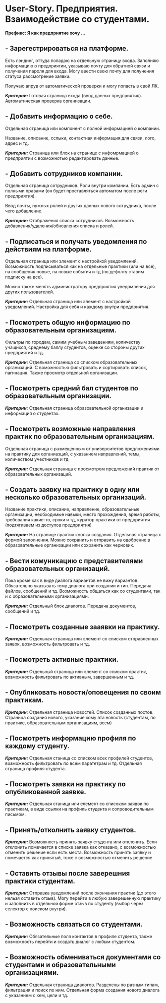 # User-Story. Предприятия. Взаимодействие со студентами.

**Префикс: Я как предприятие хочу ...**

## - Зарегестрироваться на платформе.

Есть лэндинг, оттуда попадаю на отдельную страницу входа. Заполняю информацию о предприятии, указываю почту для обратной связи и получения пароля для входа. Могу ввести свою почту для получения статуса рассмотрение заявки.

Получаю апрув от автоматической проверки и могу попасть в свой ЛК.

***Критерии:*** Готовая страница входа (ввод данных предприятия). Автоматическая проверка организации.

## - Добавить информацию о себе.

Отдельная страница или компонент с полной информацией о компании.

Название, описание, сслыки, контактная информация для связи, лого, адрес и тд. 

***Критерии:*** Страница или блок на странице с инфомрмацией о предприятии с возможнотью редактировать данные.

## - Добавить сотрудников компании.

Отдельная страница сотрудников. Роли внутри компании. Есть админ с полными правами (он будет проставляться автоматом после реги предприятия).

Ввод почты, нужных ролей и других данных нового сотрудника, после чего добавление.

***Критерии:*** Отображения списка сотрудников. Возможность добавления/удаления/обновления списка и ролей.

## - Подписаться и получать уведомления по действиям на платформе.

Отдельная страница или элемент с настройкой уведомлений. Возможность подписываться как на отдельные практики (или на все), на сообщения новые, на новые события и тд (по дефолту ставим подписку на все).

Можно также менять администратору предприятия уведомления для других пользователей.

***Критерии:*** Отдельная страница или элемент с настройкой уведомлений. Настройка для себя и каждому внутри предприятия.

## - Посмотреть общую информацию по образовательным организациям.

Фильтры по городам, самим учебным заведениям, количеству учащихся, среднему баллу студентов, оценке со стороны других предприятий и тд.

***Критерии:*** Отдельная страница со списком образовательных организаций. С воможностью фильтровать и сортировать список, пагинация. Также просмотр отдельной организации.

## - Посмотреть средний бал студентов по образовательным организации.

***Критерии:*** Отдельная страница образовательной организации и информация о студентах. 

## - Посмотреть возможные направления практик по образовательным организациям.

Отдельная страница с размещенным от университетов предложениями на практику для органиазций, с указанием направлений, темы, количеством учестников и тд

***Критерии:*** Отдельная страница с просмотром предложений практик от образовательных организаций.

## - Создать заявку на практику в одну или несколько образовательных организаций.

Название практики, описание, направление, образовательные организации, необходимые навыки, место прохождения, время работы, требования какие-то, сроки и тд, куратор практики от предприятия (подтягиваем из доступов предприятия)

***Критерии:*** На странице практик кнопка создания. Отдельная страница с формой заполнения. Можно сохранить и отправить на одобрение в образовательные организации или сохранить как черновик.

## - Вести комуникацию с представителями образовательных организаций.

Пока кроме как в виде диалога вариантов не вижу вариантов. Обязательно указывать тему диалога при создании и тип. Передача файлов, сообщений и тд.
Возможность общаться как со студентами, так и с образовательными организациями.

***Критерии:*** Отдельный блок диалогов. Передача документов, сообщений и тд.

## - Посмотреть созданные зааявки на практику.

***Критерии:*** Отдельная страница или элемент со списком отправленных заявок, возможность фильтровать и тд.

## - Посмотреть активные практики.

***Критерии:*** Отдельный страница или элемент со списком практик, возможность фильтровать по активным, завершенным и тд.

## - Опубликовать новости/оповещения по своим практикам.

***Критерии:*** Отдельная страница новостей. Список созданных постов. Страница создания нового, указание кому эта новость (студентам, по практике, образовательным организациям, всем)

## - Посмотреть информацию профиля по каждому студенту.

***Критерии:*** Отдельная станица со списком всех профилей студентов, возможность фильтровать по всем паратетрам и тд. Отдельная страница профиля студента.

## - Посмотреть заявки на практику по опубликованной заявке.

***Критерии:*** Отдельная станица или елемент со списоком заявок по практикам, в виде ссылки на профиль студента и сопроводительным письмом.

## - Принять/отколнить заявку студентов.

***Критерии:*** Возможность принять заявку студента или отклонить. Если отклонить помечается в списке заявка как отказано, с возможностью отменить решение если есть места.
Возможность принять заявку и помечается как принятый, тоже с возможностью отменить решение

## - Оставить отзывы после заверешния практики студентам.

***Критерии:*** Отправка уведомлений после окончания практик (до этого нельзя оставить отзыв). Могу перейти в любую заверешенную практику и заполнить в отдельной форме отзыв по студенту (выбор через селектор с поиском внутри).

## - Возможность связаться со студентами.

***Критерии:*** Обязательные поля контактов в профиле студента, также возможность перейти и создать диалог с любым студентом.

## - Возможность обмениваться документами со студентами и образовательными организациями.

***Критерии:*** Отдельная страница диалогов. Разделены по разным типам, фильтрация и поиск по ним. Отдельная форма создания нового диалога с указанием с кем, цели и тд.
